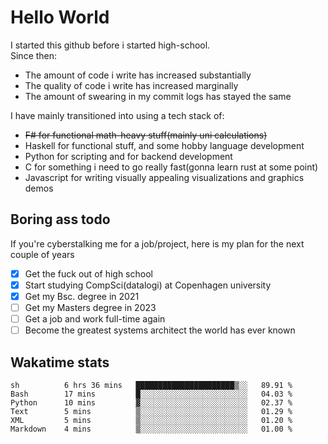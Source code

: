 # Hello World

I started this github before i started high-school.  
Since then:
- The amount of code i write has increased substantially
- The quality of code i write has increased marginally
- The amount of swearing in my commit logs has stayed the same

I have mainly transitioned into using a tech stack of:
- ~~F# for functional math-heavy stuff(mainly uni calculations)~~
- Haskell for functional stuff, and some hobby language development
- Python for scripting and for backend development
- C for something i need to go really fast(gonna learn rust at some point)
- Javascript for writing visually appealing visualizations and graphics demos

## Boring ass todo
If you're cyberstalking me for a job/project, here is my plan for the next couple of years
- [x] Get the fuck out of high school
- [x] Start studying CompSci(datalogi) at Copenhagen university
- [x] Get my Bsc. degree in 2021
- [ ] Get my Masters degree in 2023
- [ ] Get a job and work full-time again
- [ ] Become the greatest systems architect the world has ever known

## Wakatime stats
<!--START_SECTION:waka-->

```text
sh          6 hrs 36 mins   ██████████████████████▒░░   89.91 %
Bash        17 mins         █░░░░░░░░░░░░░░░░░░░░░░░░   04.03 %
Python      10 mins         ▓░░░░░░░░░░░░░░░░░░░░░░░░   02.37 %
Text        5 mins          ▒░░░░░░░░░░░░░░░░░░░░░░░░   01.29 %
XML         5 mins          ▒░░░░░░░░░░░░░░░░░░░░░░░░   01.20 %
Markdown    4 mins          ▒░░░░░░░░░░░░░░░░░░░░░░░░   01.00 %
```

<!--END_SECTION:waka-->
